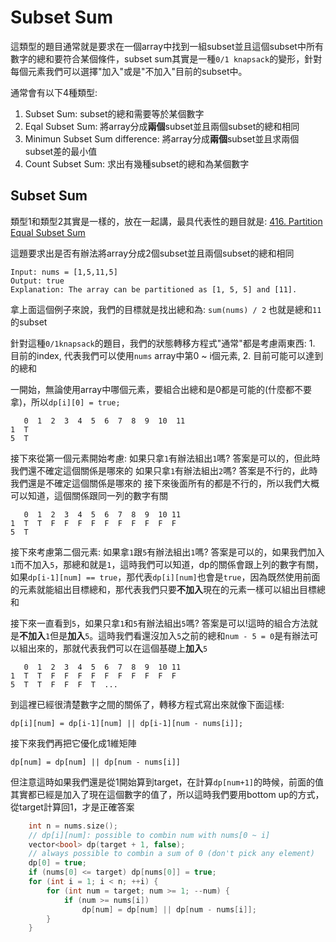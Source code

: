 # Subset Sum

這類型的題目通常就是要求在一個array中找到一組subset並且這個subset中所有數字的總和要符合某個條件，subset sum其實是一種`0/1 knapsack`的變形，針對每個元素我們可以選擇"加入"或是"不加入"目前的subset中。

通常會有以下4種類型:
1. Subset Sum: subset的總和需要等於某個數字
2. Eqal Subset Sum: 將array分成**兩個**subset並且兩個subset的總和相同
3. Minimun Subset Sum difference: 將array分成**兩個**subset並且求兩個subset差的最小值
4. Count Subset Sum: 求出有幾種subset的總和為某個數字

## Subset Sum
類型1和類型2其實是一樣的，放在一起講，最具代表性的題目就是: [416. Partition Equal Subset Sum](https://leetcode.com/problems/partition-equal-subset-sum/)

這題要求出是否有辦法將array分成2個subset並且兩個subset的總和相同
```
Input: nums = [1,5,11,5]
Output: true
Explanation: The array can be partitioned as [1, 5, 5] and [11].
```
拿上面這個例子來說，我們的目標就是找出總和為: `sum(nums) / 2` 也就是總和`11`的subset

針對這種`0/1knapsack`的題目，我們的狀態轉移方程式"通常"都是考慮兩東西: 1. 目前的index, 代表我們可以使用`nums` array中第0 ~ i個元素, 2. 目前可能可以達到的總和


一開始，無論使用array中哪個元素，要組合出總和是0都是可能的(什麼都不要拿)，所以`dp[i][0] = true;`
```
   0  1  2  3  4  5  6  7  8  9  10  11
1  T
5  T
```

接下來從第一個元素開始考慮:
如果只拿`1`有辦法組出`1`嗎? 答案是可以的，但此時我們還不確定這個關係是哪來的
如果只拿`1`有辦法組出`2`嗎? 答案是不行的，此時我們還是不確定這個關係是哪來的
接下來後面所有的都是不行的，所以我們大概可以知道，這個關係跟同一列的數字有關
```
   0  1  2  3  4  5  6  7  8  9  10 11
1  T  T  F  F  F  F  F  F  F  F  F  F
5  T
```

接下來考慮第二個元素:
如果拿`1`跟`5`有辦法組出`1`嗎? 答案是可以的，如果我們加入`1`而不加入`5`，那總和就是`1`，這時我們可以知道，dp的關係會跟上列的數字有關，如果`dp[i-1][num] == true`，那代表`dp[i][num]`也會是`true`，因為既然使用前面的元素就能組出目標總和，那代表我們只要**不加入**現在的元素一樣可以組出目標總和


接下來一直看到`5`，如果只拿`1`和`5`有辦法組出`5`嗎? 答案是可以!這時的組合方法就是**不加入**`1`但是**加入**`5`。這時我們看還沒加入`5`之前的總和`num - 5 = 0`是有辦法可以組出來的，那就代表我們可以在這個基礎上**加入**`5`
```
   0  1  2  3  4  5  6  7  8  9  10 11
1  T  T  F  F  F  F  F  F  F  F  F  F
5  T  T  F  F  F  T  ...
```

到這裡已經很清楚數字之間的關係了，轉移方程式寫出來就像下面這樣:
```
dp[i][num] = dp[i-1][num] || dp[i-1][num - nums[i]];
```

接下來我們再把它優化成1維矩陣
```
dp[num] = dp[num] || dp[num - nums[i]]
```
但注意這時如果我們還是從1開始算到target，在計算`dp[num+1]`的時候，前面的值其實都已經是加入了現在這個數字的值了，所以這時我們要用bottom up的方式，從target計算回1，才是正確答案

```cpp
    int n = nums.size();
    // dp[i][num]: possible to combin num with nums[0 ~ i]
    vector<bool> dp(target + 1, false);
    // always possible to combin a sum of 0 (don't pick any element)
    dp[0] = true;
    if (nums[0] <= target) dp[nums[0]] = true;
    for (int i = 1; i < n; ++i) {
        for (int num = target; num >= 1; --num) {
            if (num >= nums[i])
                dp[num] = dp[num] || dp[num - nums[i]];
        }
    }
```

